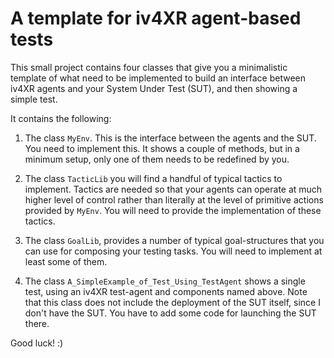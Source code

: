 # A template for iv4XR agent-based tests

This small project contains four classes that give you a minimalistic template of what need to be implemented to build an interface between iv4XR agents and your System Under Test (SUT), and then showing a simple test.

It contains the following:

   1. The class  `MyEnv`. This is the interface between the agents and the SUT. You need to implement this. It shows a couple of methods, but in a minimum setup, only one of them needs to be redefined by you.

   2. The class `TacticLib` you will find a handful of typical tactics to
   implement. Tactics are needed so that your agents can operate at much higher level of control rather than literally at the level of primitive actions provided by `MyEnv`. You will need to provide the implementation
   of these tactics.

   3. The class `GoalLib`, provides a number of typical goal-structures that you can use for composing your testing tasks. You will need to implement at least some of them.

   4. The class `A_SimpleExample_of_Test_Using_TestAgent` shows a single test, using an iv4XR test-agent and components named above. Note that this class does not include the deployment of the SUT itself, since I don't have the SUT. You have to add some code for launching the SUT there.


Good luck! :)   
